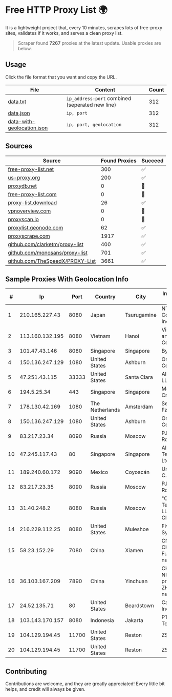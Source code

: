 
# Free HTTP Proxy List 🌍

It is a lightweight project that, every 10 minutes, scrapes lots of free-proxy sites, validates if it works, and serves a clean proxy list.


> Scraper found **7267** proxies at the latest update. Usable proxies are below.

## Usage

Click the file format that you want and copy the URL.


|File|Content|Count|
|----|-------|-----|
|[data.txt](https://raw.githubusercontent.com/themiralay/Proxy-List-World/master/data.txt)|`ip_address:port` combined (seperated new line)|312|
|[data.json](https://raw.githubusercontent.com/themiralay/Proxy-List-World/master/data.json)|`ip, port`|312|
|[data-with-geolocation.json](https://raw.githubusercontent.com/themiralay/Proxy-List-World/master/data-with-geolocation.json)|`ip, port, geolocation`|312|

## Sources

|Source|Found Proxies|Succeed|
|------|-------------|-------|
|[free-proxy-list.net](https://free-proxy-list.net)|300|✅|
|[us-proxy.org](https://www.us-proxy.org)|200|✅|
|[proxydb.net](http://proxydb.net)|0|🚫|
|[free-proxy-list.com](https://free-proxy-list.com/?page=&port=&type%5B%5D=http&type%5B%5D=https&up_time=0&search=Search)|0|🚫|
|[proxy-list.download](https://www.proxy-list.download/HTTP)|26|✅|
|[vpnoverview.com](https://vpnoverview.com/privacy/anonymous-browsing/free-proxy-servers)|0|🚫|
|[proxyscan.io](https://www.proxyscan.io)|0|🚫|
|[proxylist.geonode.com](https://proxylist.geonode.com/api/proxy-list?limit=300&page=1&sort_by=lastChecked&sort_type=desc&protocols=http,https)|62|✅|
|[proxyscrape.com](https://api.proxyscrape.com/v2/?request=displayproxies&protocol=http&timeout=10000&country=all&ssl=all&anonymity=all)|1917|✅|
|[github.com/clarketm/proxy-list](https://raw.githubusercontent.com/clarketm/proxy-list/master/proxy-list-raw.txt)|400|✅|
|[github.com/monosans/proxy-list](https://raw.githubusercontent.com/monosans/proxy-list/main/proxies/http.txt)|701|✅|
|[github.com/TheSpeedX/PROXY-List](https://raw.githubusercontent.com/TheSpeedX/PROXY-List/master/http.txt)|3661|✅|


## Sample Proxies With Geolocation Info

|#|Ip|Port|Country|City|Internet Service Provider|
|-|--|----|-------|----|-------------------------|
|1|210.165.227.43|8080|Japan|Tsurugamine|NTT PC Communications, Inc.|
|2|113.160.132.195|8080|Vietnam|Hanoi|VietNam Post and Telecom Corporation|
|3|101.47.43.146|8080|Singapore|Singapore|Byteplus Pte. Ltd.|
|4|150.136.247.129|1080|United States|Ashburn|Oracle Corporation|
|5|47.251.43.115|33333|United States|Santa Clara|Alibaba Cloud LLC|
|6|194.5.25.34|443|Singapore|Singapore|Mod Mission Critical LLC|
|7|178.130.42.169|1080|The Netherlands|Amsterdam|Servers Tech Fzco|
|8|150.136.247.129|1080|United States|Ashburn|Oracle Corporation|
|9|83.217.23.34|8090|Russia|Moscow|PJSC Rostelecom|
|10|47.245.117.43|80|Singapore|Singapore|Alibaba (US) Technology Co., Ltd.|
|11|189.240.60.172|9090|Mexico|Coyoacán|Uninet S.A. de C.V.|
|12|83.217.23.35|8090|Russia|Moscow|PJSC Rostelecom|
|13|31.40.248.2|8080|Russia|Moscow|"Cloud Technologies" LLC trading as Cloud.ru|
|14|216.229.112.25|8080|United States|Muleshoe|Five Area Systems, LLC|
|15|58.23.152.29|7080|China|Xiamen|CNCGroup CHINA169 FuJian province network|
|16|36.103.167.209|7890|China|Yinchuan|CHINANET NINGXIA province ZHONGWEI IDC network|
|17|24.52.135.71|80|United States|Beardstown|Cass Cable TV, Inc.|
|18|103.143.170.157|8080|Indonesia|Jakarta|PT Linkgo Metro Teknologi|
|19|104.129.194.45|11700|United States|Reston|ZSCALER, INC.|
|20|104.129.194.45|11700|United States|Reston|ZSCALER, INC.|



## Contributing

Contributions are welcome, and they are greatly appreciated! Every
little bit helps, and credit will always be given.

